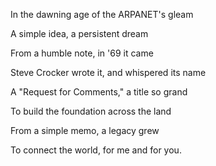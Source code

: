 In the dawning age of the ARPANET's gleam

A simple idea, a persistent dream

From a humble note, in '69 it came

Steve Crocker wrote it, and whispered its name

A "Request for Comments," a title so grand

To build the foundation across the land

From a simple memo, a legacy grew

To connect the world, for me and for you.
